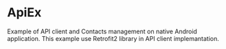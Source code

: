 # ApiEx
Example of API client and Contacts management on native Android application.
This example use Retrofit2 library in API client implemantation.
